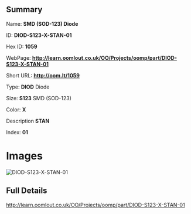 

## Summary
 
Name: __SMD (SOD-123) Diode__

ID: __DIOD-S123-X-STAN-01__

Hex ID: __1059__

WebPage: __http://learn.oomlout.co.uk/OO/Projects/oomp/part/DIOD-S123-X-STAN-01__

Short URL: __http://oom.lt/1059__


Type: __DIOD__ Diode 

Size: __S123__ SMD (SOD-123) 

Color: __X__  

Description __STAN__  

Index: __01__


# Images
![DIOD-S123-X-STAN-01](http://oomlout.com/oomp-gen/parts/DIOD-S123-X-STAN-01/DIOD-S123-X-STAN-01_420.jpg)



## Full Details

 http://learn.oomlout.co.uk/OO/Projects/oomp/part/DIOD-S123-X-STAN-01














